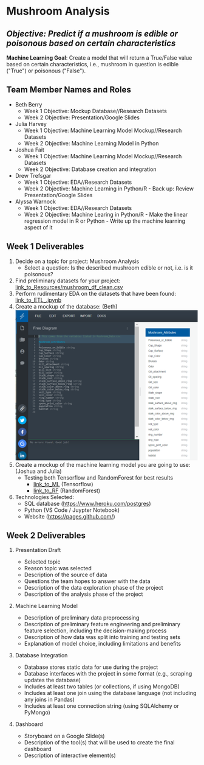 # Mushroom Analysis
## *Objective: Predict if a mushroom is edible or poisonous based on certain characteristics*

**Machine Learning Goal**: Create a model that will return a True/False value based on certain characteristics, i.e., mushroom in question is edible ("True") or poisonous ("False").

## Team Member Names and Roles 
- Beth Berry 
    - Week 1 Objective: Mockup Database//Research Datasets
    - Week 2 Objective: Presentation/Google Slides
- Julia Harvey
    - Week 1 Objective: Machine Learning Model Mockup//Research Datasets
    - Week 2 Objective: Machine Learning Model in Python 
- Joshua Fait
    - Week 1 Objective: Machine Learning Model Mockup//Research Datasets
    - Week 2 Objective: Database creation and integration
- Drew Trefsgar
    - Week 1 Objective: EDA//Research Datasets
    - Week 2 Objective: Machine Learning in Python/R
            - Back up: Review Presentation/Google Slides
- Alyssa Warnock 
    - Week 1 Objective: EDA//Research Datasets
    - Week 2 Objective: Machine Learing in Python/R 
            - Make the linear regression model in R or Python
            - Write up the machine learning aspect of it

## Week 1 Deliverables
1. Decide on a topic for project: Mushroom Analysis
    - Select a question: Is the described mushroom edible or not, i.e. is it poisonous?
2. Find preliminary datasets for your project: [link_to_Resources/mushroom_df_clean.csv](Resources/mushroom_df_clean.csv)
3. Perform rudimentary EDA on the datasets that have been found: [link_to_ETL_.ipynb](https://github.com/awar2170/Team1_FinalProject/blob/main/ETL%20.ipynb)
4. Create a mockup of the database: (Beth) ![image_is_here](static/images/Mushroom_data.PNG)
5. Create a mockup of the machine learning model you are going to use: (Joshua and Julia)
	- Testing both Tensorflow and RandomForest for best results
		- [link_to_ML](machineLearning.ipynb) (Tensorflow)
		- [link_to_RF](https://github.com/awar2170/Team1_FinalProject/blob/main/RandomForest%20Machine%20Learning%20.ipynb) (RandomForest)
6. Technologies Selected:
	- SQL database (https://www.heroku.com/postgres)
	- Python (VS Code / Juypter Notebook)
	- Website (https://pages.github.com/)

## Week 2 Deliverables 
1. Presentation Draft     
    - Selected topic
    - Reason topic was selected
    - Description of the source of data
    - Questions the team hopes to answer with the data
    - Description of the data exploration phase of the project
    - Description of the analysis phase of the project

2. Machine Learning Model 
    - Description of preliminary data preprocessing
    - Description of preliminary feature engineering and preliminary feature selection, including the decision-making process
    - Description of how data was split into training and testing sets
    - Explanation of model choice, including limitations and benefits

3. Database Integration 
    - Database stores static data for use during the project
    - Database interfaces with the project in some format (e.g., scraping updates the database)
    - Includes at least two tables (or collections, if using MongoDB)
    - Includes at least one join using the database language (not including any joins in Pandas)
    - Includes at least one connection string (using SQLAlchemy or PyMongo)

4. Dashboard
    - Storyboard on a Google Slide(s)
    - Description of the tool(s) that will be used to create the final dashboard
    - Description of interactive element(s)
